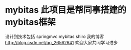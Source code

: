 # mybitas  此项目是帮同事搭建的mybitas框架
设计到技术包括  springmvc mybitas shiro
我的博客  http://blog.csdn.net/qq_26562641 欢迎大家共同学习进步
